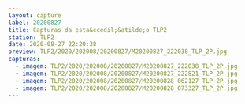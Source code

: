 ```yaml
---
layout: capture
label: 20200827
title: Capturas da esta&ccedil;&atilde;o TLP2
station: TLP2
date: 2020-08-27 22:20:38
preview: TLP2/2020/202008/20200827/M20200827_222038_TLP_2P.jpg
capturas:
  - imagem: TLP2/2020/202008/20200827/M20200827_222038_TLP_2P.jpg
  - imagem: TLP2/2020/202008/20200827/M20200827_222821_TLP_2P.jpg
  - imagem: TLP2/2020/202008/20200827/M20200828_062127_TLP_2P.jpg
  - imagem: TLP2/2020/202008/20200827/M20200828_073327_TLP_2P.jpg
---
```

